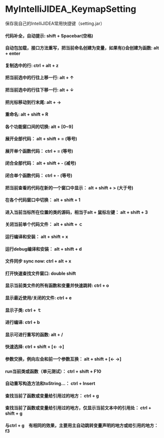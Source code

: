 # MyIntelliJIDEA_KeymapSetting
保存我自己的IntelliJIDEA常用快捷键（setting.jar）

#### 代码补全，自动提示: shift + Spacebar(空格)
#### 自动包加载，接口方法重写，把当前命名创建为变量，如果有()会创建为函数: alt + enter           
#### 复制选中的行: ctrl + alt + z
#### 把当前选中的行往上移一行: alt + ↑
#### 把当前选中的行往下移一行: alt + ↓
#### 把光标移动到行末尾: alt + →
#### 重命名: alt + shift + R
#### 各个功能窗口间的切换: alt + [0~9]
#### 展开全部代码： alt + shift + = (等号)
#### 展开单个函数代码： ctrl + = (等号)
#### 闭合全部代码： alt + shift + - (减号)
#### 闭合单个函数代码： ctrl + - (等号)
#### 把当前查看的代码在新的一个窗口中显示： alt + shift + > (大于号)
#### 在各个代码窗口中切换： alt + shift + 1
#### 进入当前当标所在位置的类的源码，相当于alt + 鼠标左键： alt + shift + 3
#### 关闭当前单个代码文件： alt + shift + ｃ
#### 运行编译和安装： alt + shift + x
#### 运行debug编译和安装： alt + shift + d
#### 文件同步 sync now: ctrl + alt + x
#### 打开快速查找文件窗口: double shift
#### 显示当前类文件的所有函数和变量并快速跳转: ctrl + o
#### 显示最近使用/关闭的文件: ctrl + e
#### 显示子类: ctrl + ｔ
#### 进行编译: ctrl + b
#### 显示可进行重写的函数: alt + /
#### 快速选择: ctrl + shift + [← →]
#### 参数交换，例向左会和前一个参数互换： alt + shift + [← →]
#### run当前类或函数（单元测试）： ctrl + shift + F10
#### 自动重写构造方法和toString...： ctrl + Insert
#### 查找当前了函数或变量给引用过的地方： ctrl + g
#### 查找当前了函数或变量给引用过的地方，仅显示当前文本中的引用处： ctrl + shift + g
#### 与ctrl + g　有相同的效果，主要用主自动跳转变量声明的地方或给引用的地方： f3
